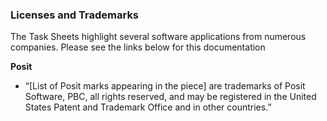 ### Licenses and Trademarks

The Task Sheets highlight several software applications from numerous companies.
Please see the links below for this documentation


**Posit**

- “[List of Posit marks appearing in the piece] are trademarks of Posit Software, PBC, all rights reserved, and may be registered in the United States Patent and Trademark Office and in other countries.” 
